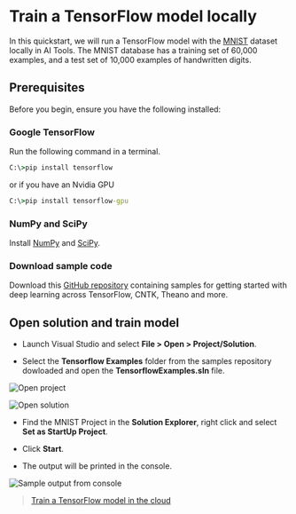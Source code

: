
# Train a TensorFlow model locally 

In this quickstart, we will run a TensorFlow model with the [MNIST](http://yann.lecun.com/exdb/mnist/) dataset locally in AI Tools. 
The MNIST database has a training set of 60,000 examples, and a test set of 10,000 examples of handwritten digits. 

## Prerequisites

Before you begin, ensure you have the following installed:

### Google TensorFlow 

Run the following command in a terminal. 


```cmd
C:\>pip install tensorflow
```

or if you have an Nvidia GPU

```cmd
C:\>pip install tensorflow-gpu
```

### NumPy and SciPy 
Install [NumPy](https://www.lfd.uci.edu/~gohlke/pythonlibs/#numpy) and [SciPy](https://www.lfd.uci.edu/~gohlke/pythonlibs/#scipy). 

### Download sample code
Download this [GitHub repository](https://github.com/Microsoft/samples-for-ai) containing samples for getting started with deep learning across TensorFlow, CNTK, Theano and more. 

## Open solution and train model 

- Launch Visual Studio and select **File > Open > Project/Solution**.

- Select the **Tensorflow Examples** folder from the samples repository dowloaded and open the **TensorflowExamples.sln** file. 

![Open project](/media/tensorflow-local/open-project.png)

![Open solution](/media/tensorflow-local/open-solution.png)

- Find the MNIST Project in the **Solution Explorer**, right click and select **Set as StartUp Project**.

- Click **Start**. 

- The output will be printed in the console.

![Sample output from console](/media/tensorflow-local/console-output.png)

> [Train a TensorFlow model in the cloud](tensorflow-vm.md)
